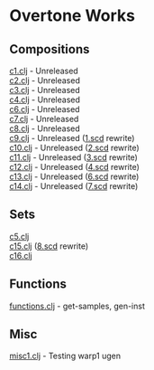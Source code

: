 # Overtone Works

## Compositions
<a href="https://github.com/paullucas/overtone-works/blob/master/src/otworks/c1.clj">c1.clj</a> - Unreleased
<br>
<a href="https://github.com/paullucas/overtone-works/blob/master/src/otworks/c2.clj">c2.clj</a> - Unreleased
<br>
<a href="https://github.com/paullucas/overtone-works/blob/master/src/otworks/c3.clj">c3.clj</a> - Unreleased
<br>
<a href="https://github.com/paullucas/overtone-works/blob/master/src/otworks/c4.clj">c4.clj</a> - Unreleased
<br>
<a href="https://github.com/paullucas/overtone-works/blob/master/src/otworks/c6.clj">c6.clj</a> - Unreleased
<br>
<a href="https://github.com/paullucas/overtone-works/blob/master/src/otworks/c7.clj">c7.clj</a> - Unreleased
<br>
<a href="https://github.com/paullucas/overtone-works/blob/master/src/otworks/c8.clj">c8.clj</a> - Unreleased
<br>
<a href="https://github.com/paullucas/overtone-works/blob/master/src/otworks/c9.clj">c9.clj</a> - Unreleased
(<a href="https://github.com/paullucas/supercollider-works/blob/master/synthdef/1.scd">1.scd</a> rewrite)
<br>
<a href="https://github.com/paullucas/overtone-works/blob/master/src/otworks/c10.clj">c10.clj</a> - Unreleased
(<a href="https://github.com/paullucas/supercollider-works/blob/master/synthdef/2.scd">2.scd</a> rewrite)
<br>
<a href="https://github.com/paullucas/overtone-works/blob/master/src/otworks/c11.clj">c11.clj</a> - Unreleased
(<a href="https://github.com/paullucas/supercollider-works/blob/master/synthdef/3.scd">3.scd</a> rewrite)
<br>
<a href="https://github.com/paullucas/overtone-works/blob/master/src/otworks/c12.clj">c12.clj</a> - Unreleased
(<a href="https://github.com/paullucas/supercollider-works/blob/master/synthdef/4.scd">4.scd</a> rewrite)
<br>
<a href="https://github.com/paullucas/overtone-works/blob/master/src/otworks/c13.clj">c13.clj</a> - Unreleased
(<a href="https://github.com/paullucas/supercollider-works/blob/master/synthdef/6.scd">6.scd</a> rewrite)
<br>
<a href="https://github.com/paullucas/overtone-works/blob/master/src/otworks/c14.clj">c14.clj</a> - Unreleased
(<a href="https://github.com/paullucas/supercollider-works/blob/master/synthdef/7.scd">7.scd</a> rewrite)

## Sets
<a href="https://github.com/paullucas/overtone-works/blob/master/src/otworks/c5.clj">c5.clj</a>
<br>
<a href="https://github.com/paullucas/overtone-works/blob/master/src/otworks/c15.clj">c15.clj</a>
(<a href="https://github.com/paullucas/supercollider-works/blob/master/synthdef/8.scd">8.scd</a> rewrite)
<br>
<a href="https://github.com/paullucas/overtone-works/blob/master/src/otworks/c16.clj">c16.clj</a>

## Functions
<a href="https://github.com/paullucas/overtone-works/blob/master/src/otworks/functions.clj">functions.clj</a> - get-samples, gen-inst

## Misc
<a href="https://github.com/paullucas/overtone-works/blob/master/src/otworks/misc1.clj">misc1.clj</a> - Testing warp1 ugen
